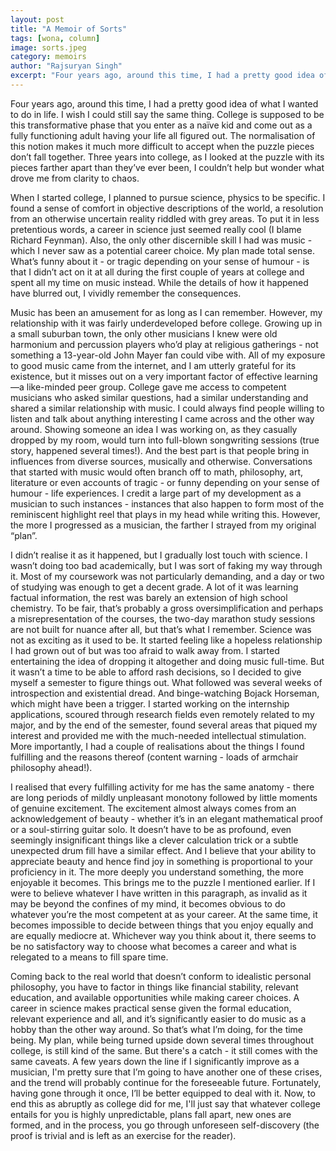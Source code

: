 ```yaml
---
layout: post
title: "A Memoir of Sorts"
tags: [wona, column]
image: sorts.jpeg
category: memoirs
author: "Rajsuryan Singh"
excerpt: "Four years ago, around this time, I had a pretty good idea of what I wanted to do in life. I wish I could still say the same thing."
---
```


Four years ago, around this time, I had a pretty good idea of what I wanted to do in life. I wish I could still say the same thing. College is supposed to be this transformative phase that you enter as a naïve kid and come out as a fully functioning adult having your life all figured out. The normalisation of this notion makes it much more difficult to accept when the puzzle pieces don’t fall together. Three years into college, as I looked at the puzzle with its pieces farther apart than they’ve ever been, I couldn’t help but wonder what drove me from clarity to chaos.

When I started college, I planned to pursue science, physics to be specific. I found a sense of comfort in objective descriptions of the world, a resolution from an otherwise uncertain reality riddled with grey areas. To put it in less pretentious words, a career in science just seemed really cool (I blame Richard Feynman). Also, the only other discernible skill I had was music - which I never saw as a potential career choice. My plan made total sense. What’s funny about it - or tragic depending on your sense of humour - is that I didn’t act on it at all during the first couple of years at college and spent all my time on music instead. While the details of how it happened have blurred out, I vividly remember the consequences. 

Music has been an amusement for as long as I can remember. However, my relationship with it was fairly underdeveloped before college. Growing up in a small suburban town, the only other musicians I knew were old harmonium and percussion players who’d play at religious gatherings - not something a 13-year-old John Mayer fan could vibe with. All of my exposure to good music came from the internet, and I am utterly grateful for its existence, but it misses out on a very important factor of effective learning—a like-minded peer group. College gave me access to competent musicians who asked similar questions, had a similar understanding and shared a similar relationship with music. I could always find people willing to listen and talk about anything interesting I came across and the other way around. Showing someone an idea I was working on, as they casually dropped by my room, would turn into full-blown songwriting sessions (true story, happened several times!). And the best part is that people bring in influences from diverse sources, musically and otherwise. Conversations that started with music would often branch off to math, philosophy, art, literature or even accounts of tragic - or funny depending on your sense of humour - life experiences. I credit a large part of my development as a musician to such instances - instances that also happen to form most of the reminiscent highlight reel that plays in my head while writing this. However, the more I progressed as a musician, the farther I strayed from my original “plan”. 

I didn’t realise it as it happened, but I gradually lost touch with science. I wasn’t doing too bad academically, but I was sort of faking my way through it. Most of my coursework was not particularly demanding, and a day or two of studying was enough to get a decent grade. A lot of it was learning factual information, the rest was barely an extension of high school chemistry. To be fair, that’s probably a gross oversimplification and perhaps a misrepresentation of the courses, the two-day marathon study sessions are not built for nuance after all, but that’s what I remember. Science was not as exciting as it used to be. It started feeling like a hopeless relationship I had grown out of but was too afraid to walk away from. I started entertaining the idea of dropping it altogether and doing music full-time. But it wasn’t a time to be able to afford rash decisions, so I decided to give myself a semester to figure things out. What followed was several weeks of introspection and existential dread. And binge-watching Bojack Horseman, which might have been a trigger. I started working on the internship applications, scoured through research fields even remotely related to my major, and by the end of the semester, found several areas that piqued my interest and provided me with the much-needed intellectual stimulation. More importantly, I had a couple of realisations about the things I found fulfilling and the reasons thereof (content warning - loads of armchair philosophy ahead!).

I realised that every fulfilling activity for me has the same anatomy - there are long periods of mildly unpleasant monotony followed by little moments of genuine excitement. The excitement almost always comes from an acknowledgement of beauty - whether it’s in an elegant mathematical proof or a soul-stirring guitar solo. It doesn’t have to be as profound, even seemingly insignificant things like a clever calculation trick or a subtle unexpected drum fill have a similar effect. And I believe that your ability to appreciate beauty and hence find joy in something is proportional to your proficiency in it. The more deeply you understand something, the more enjoyable it becomes. This brings me to the puzzle I mentioned earlier. If I were to believe whatever I have written in this paragraph, as invalid as it may be beyond the confines of my mind, it becomes obvious to do whatever you’re the most competent at as your career. At the same time, it becomes impossible to decide between things that you enjoy equally and are equally mediocre at. Whichever way you think about it, there seems to be no satisfactory way to choose what becomes a career and what is relegated to a means to fill spare time. 

Coming back to the real world that doesn’t conform to idealistic personal philosophy, you have to factor in things like financial stability, relevant education, and available opportunities while making career choices. A career in science makes practical sense given the formal education, relevant experience and all,  and it’s significantly easier to do music as a hobby than the other way around. So that’s what I’m doing, for the time being. My plan, while being turned upside down several times throughout college, is still kind of the same. But there's a catch - it still comes with the same caveats. A few years down the line if I significantly improve as a musician, I'm pretty sure that I’m going to have another one of these crises, and the trend will probably continue for the foreseeable future. Fortunately, having gone through it once, I’ll be better equipped to deal with it. Now, to end this as abruptly as college did for me, I'll just say that whatever college entails for you is highly unpredictable, plans fall apart, new ones are formed, and in the process, you go through unforeseen self-discovery (the proof is trivial and is left as an exercise for the reader).

